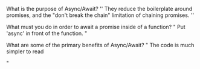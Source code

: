 What is the purpose of Async/Await?
''
They reduce the boilerplate around promises, and the "don't break the chain" limitation of chaining promises.
''

What must you do in order to await a promise inside of a function?
"
Put 'async' in front of the function.
"

What are some of the primary benefits of Async/Await?
"
The code is much simpler to read

"